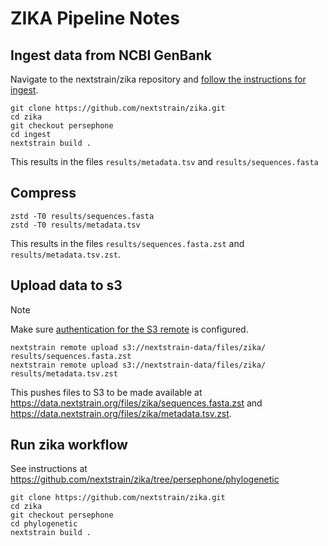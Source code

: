 # ZIKA Pipeline Notes

## Ingest data from NCBI GenBank

Navigate to the nextstrain/zika repository and [follow the instructions for ingest](https://github.com/nextstrain/zika/tree/persephone/ingest).

```
git clone https://github.com/nextstrain/zika.git
cd zika
git checkout persephone
cd ingest
nextstrain build .
```

This results in the files `results/metadata.tsv` and `results/sequences.fasta`

## Compress

```
zstd -T0 results/sequences.fasta
zstd -T0 results/metadata.tsv
```

This results in the files `results/sequences.fasta.zst` and `results/metadata.tsv.zst`.

## Upload data to s3

> [!NOTE]
> Make sure [authentication for the S3 remote](https://docs.nextstrain.org/projects/cli/en/stable/remotes/s3/#authentication) is configured.

```
nextstrain remote upload s3://nextstrain-data/files/zika/ results/sequences.fasta.zst
nextstrain remote upload s3://nextstrain-data/files/zika/ results/metadata.tsv.zst
```

This pushes files to S3 to be made available at https://data.nextstrain.org/files/zika/sequences.fasta.zst and https://data.nextstrain.org/files/zika/metadata.tsv.zst.

## Run zika workflow

See instructions at https://github.com/nextstrain/zika/tree/persephone/phylogenetic

```
git clone https://github.com/nextstrain/zika.git
cd zika
git checkout persephone
cd phylogenetic
nextstrain build .
```